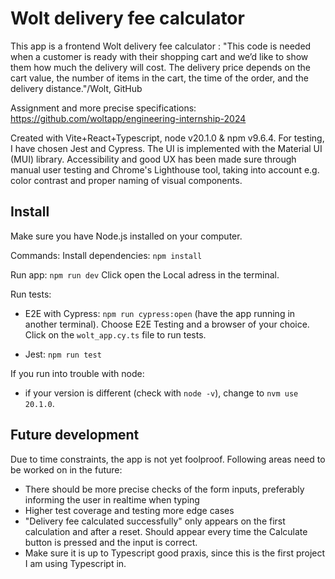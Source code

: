 # Wolt delivery fee calculator

This app is a frontend Wolt delivery fee calculator : "This code is needed when a customer is ready with their shopping cart and we’d like to show them how much the delivery will cost. The delivery price depends on the cart value, the number of items in the cart, the time of the order, and the delivery distance."/Wolt, GitHub

Assignment and more precise specifications: https://github.com/woltapp/engineering-internship-2024

Created with Vite+React+Typescript, node v20.1.0 & npm v9.6.4. For testing, I have chosen Jest and Cypress. The UI is implemented with the Material UI (MUI) library. Accessibility and good UX has been made sure through manual user testing and Chrome's Lighthouse tool, taking into account e.g. color contrast and proper naming of visual components. 

## Install

Make sure you have Node.js installed on your computer.

Commands:
Install dependencies: `npm install`

Run app: `npm run dev`
Click open the Local adress in the terminal.

Run tests: 
- E2E with Cypress: `npm run cypress:open` (have the app running in another terminal). Choose E2E Testing and a browser of your choice. Click on the `wolt_app.cy.ts` file to run tests.

- Jest: `npm run test`

If you run into trouble with node:
- if your version is different (check with `node -v`), change to `nvm use 20.1.0`.

## Future development

Due to time constraints, the app is not yet foolproof. Following areas need to be worked on in the future:

- There should be more precise checks of the form inputs, preferably informing the user in realtime when typing
- Higher test coverage and testing more edge cases
- "Delivery fee calculated successfully" only appears on the first calculation and after a reset. Should appear every time the Calculate button is pressed and the input is correct.
- Make sure it is up to Typescript good praxis, since this is the first project I am using Typescript in.